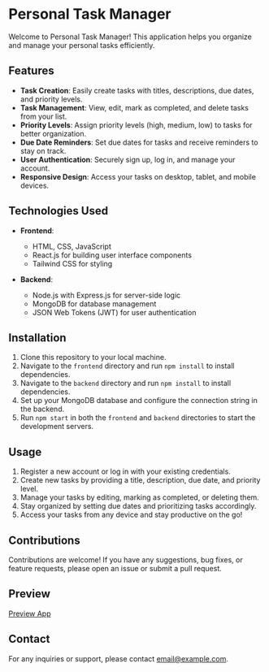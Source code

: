 # Personal Task Manager

Welcome to Personal Task Manager! This application helps you organize and manage your personal tasks efficiently.

## Features

- **Task Creation**: Easily create tasks with titles, descriptions, due dates, and priority levels.
- **Task Management**: View, edit, mark as completed, and delete tasks from your list.
- **Priority Levels**: Assign priority levels (high, medium, low) to tasks for better organization.
- **Due Date Reminders**: Set due dates for tasks and receive reminders to stay on track.
- **User Authentication**: Securely sign up, log in, and manage your account.
- **Responsive Design**: Access your tasks on desktop, tablet, and mobile devices.
  
## Technologies Used

- **Frontend**:
  - HTML, CSS, JavaScript
  - React.js for building user interface components
  - Tailwind CSS for styling
  
- **Backend**:
  - Node.js with Express.js for server-side logic
  - MongoDB for database management
  - JSON Web Tokens (JWT) for user authentication
  
## Installation

1. Clone this repository to your local machine.
2. Navigate to the `frontend` directory and run `npm install` to install dependencies.
3. Navigate to the `backend` directory and run `npm install` to install dependencies.
4. Set up your MongoDB database and configure the connection string in the backend.
5. Run `npm start` in both the `frontend` and `backend` directories to start the development servers.

## Usage

1. Register a new account or log in with your existing credentials.
2. Create new tasks by providing a title, description, due date, and priority level.
3. Manage your tasks by editing, marking as completed, or deleting them.
4. Stay organized by setting due dates and prioritizing tasks accordingly.
5. Access your tasks from any device and stay productive on the go!

## Contributions

Contributions are welcome! If you have any suggestions, bug fixes, or feature requests, please open an issue or submit a pull request.

## Preview

[Preview App](https://friendly-apps-task.netlify.app/)

## Contact

For any inquiries or support, please contact [email@example.com](mailto:email@example.com).

